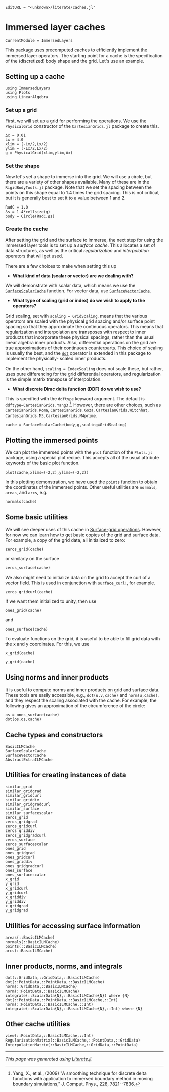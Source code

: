 ```@meta
EditURL = "<unknown>/literate/caches.jl"
```

# Immersed layer caches

```@meta
CurrentModule = ImmersedLayers
```

This package uses precomputed caches to efficiently implement the immersed layer
operators. The starting point for a cache is the specification of the
(discretized) body shape and the grid. Let's use an example.

## Setting up a cache

````@example caches
using ImmersedLayers
using Plots
using LinearAlgebra
````

### Set up a grid
First, we will set up a grid for performing the operations. We use the `PhysicalGrid`
constructor of the `CartesianGrids.jl` package to create this.

````@example caches
Δx = 0.01
Lx = 4.0
xlim = (-Lx/2,Lx/2)
ylim = (-Lx/2,Lx/2)
g = PhysicalGrid(xlim,ylim,Δx)
````

### Set the shape
Now let's set a shape to immerse into the grid. We will use a circle, but
there are a variety of other shapes available. Many of these are in the
`RigidBodyTools.jl` package. Note that we set the spacing between the points
on this shape equal to 1.4 times the grid spacing. This is not critical, but it
is generally best to set it to a value between 1 and 2.

````@example caches
RadC = 1.0
Δs = 1.4*cellsize(g)
body = Circle(RadC,Δs)
````

### Create the cache
After setting the grid and the surface to immerse, the next step for using the
immersed layer tools is to set up a *surface cache*. This allocates a set of
data structures, as well as the critical *regularization* and *interpolation*
operators that will get used.

There are a few choices to make when setting this up
* **What kind of data (scalar or vector) are we dealing with?**

We will demonstrate with scalar data, which means we use the [`SurfaceScalarCache`](@ref)
function. For vector data, use [`SurfaceVectorCache`](@ref).

* **What type of scaling (grid or index) do we wish to apply to the operators?**

Grid scaling, set with `scaling = GridScaling`, means that the various operators are scaled with the physical grid spacing
and/or surface point spacing so that they approximate the continuous operators. This
means that regularization and interpolation are transposes with respect to
inner products that incorporate these physical spacings, rather than the usual
linear algebra inner products. Also, differential operations on the grid are true
approximations of their continuous counterparts. This choice of scaling is usually the best, and
the [`dot`](@ref) operator is extended in this package to implement the physically-
scaled inner products.

On the other hand, `scaling = IndexScaling` does not scale these, but rather, uses
pure differencing for the grid differential operators, and regularization is
the simple matrix transpose of interpolation.

* **What discrete Dirac delta function (DDF) do we wish to use?**

This is specified with the `ddftype` keyword argument. The default is
`ddftype=CartesianGrids.Yang3` [^1]. However, there are
other choices, such as `CartesianGrids.Roma`, `CartesianGrids.Goza`, `CartesianGrids.Witchhat`,
`CartesianGrids.M3`, `CartesianGrids.M4prime`.

````@example caches
cache = SurfaceScalarCache(body,g,scaling=GridScaling)
````

## Plotting the immersed points
We can plot the immersed points with the `plot` function of the `Plots.jl`
package, using a special plot recipe. This accepts all of the
usual attribute keywords of the basic plot function.

````@example caches
plot(cache,xlims=(-2,2),ylims=(-2,2))
````

In this plotting demonstration, we have used the `points` function
to obtain the coordinates of the immersed points. Other useful
utilities are `normals`, `areas`, and `arcs`, e.g.

````@example caches
normals(cache)
````

## Some basic utilities
We will see deeper uses of this cache in [Surface-grid operations](@ref).
However, for now we can learn how to get basic copies of the grid
and surface data. For example, a copy of the grid data, all initialized to zero:

````@example caches
zeros_grid(cache)
````

or similarly on the surface

````@example caches
zeros_surface(cache)
````

We also might need to initialize data on the grid to accept the curl of
a vector field. This is used in conjunction with [`surface_curl!`](@ref),
for example.

````@example caches
zeros_gridcurl(cache)
````

If we want them initialized to unity, then use

````@example caches
ones_grid(cache)
````

and

````@example caches
ones_surface(cache)
````

To evaluate functions on the grid, it is useful to be able to
fill grid data with the x and y coordinates. For this, we use

````@example caches
x_grid(cache)
````

````@example caches
y_grid(cache)
````

## Using norms and inner products
It is useful to compute norms and inner products on grid and surface data.
These tools are easily accessible, e.g., `dot(u,v,cache)` and `norm(u,cache)`,
and they respect the scaling associated with the cache. For example,
the following gives an approximation of the circumference of the circle:

````@example caches
os = ones_surface(cache)
dot(os,os,cache)
````

## Cache types and constructors

```@docs
BasicILMCache
SurfaceScalarCache
SurfaceVectorCache
AbstractExtraILMCache
```

## Utilities for creating instances of data

```@docs
similar_grid
similar_gridgrad
similar_gridcurl
similar_griddiv
similar_gridgradcurl
similar_surface
similar_surfacescalar
zeros_grid
zeros_gridgrad
zeros_gridcurl
zeros_griddiv
zeros_gridgradcurl
zeros_surface
zeros_surfacescalar
ones_grid
ones_gridgrad
ones_gridcurl
ones_griddiv
ones_gridgradcurl
ones_surface
ones_surfacescalar
x_grid
y_grid
x_gridcurl
y_gridcurl
x_griddiv
y_griddiv
x_gridgrad
y_gridgrad
```

## Utilities for accessing surface information

```@docs
areas(::BasicILMCache)
normals(::BasicILMCache)
points(::BasicILMCache)
arcs(::BasicILMCache)
```

## Inner products, norms, and integrals

```@docs
dot(::GridData,::GridData,::BasicILMCache)
dot(::PointData,::PointData,::BasicILMCache)
norm(::GridData,::BasicILMCache)
norm(::PointData,::BasicILMCache)
integrate(::ScalarData{N},::BasicILMCache{N}) where {N}
dot(::PointData,::PointData,::BasicILMCache,::Int)
norm(::PointData,::BasicILMCache,::Int)
integrate(::ScalarData{N},::BasicILMCache{N},::Int) where {N}
```

## Other cache utilities

```@docs
view(::PointData,::BasicILMCache,::Int)
RegularizationMatrix(::BasicILMCache,::PointData,::GridData)
InterpolationMatrix(::BasicILMCache,::GridData,::PointData)
```

[^1]: Yang, X., et al., (2009) "A smoothing technique for discrete delta functions with application to immersed boundary method in moving boundary simulations," J. Comput. Phys., 228, 7821--7836.

---

*This page was generated using [Literate.jl](https://github.com/fredrikekre/Literate.jl).*

